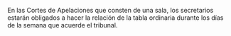 En las Cortes de Apelaciones que consten de una sala, los secretarios estarán obligados a hacer la relación de la tabla ordinaria durante los días de la semana que acuerde el tribunal.